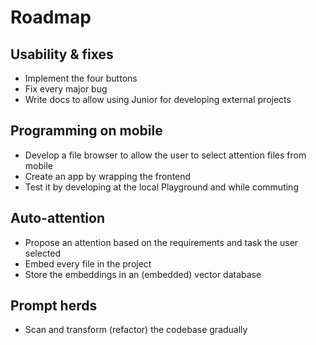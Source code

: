 # Roadmap
## Usability & fixes
- Implement the four buttons
- Fix every major bug
- Write docs to allow using Junior for developing external projects

## Programming on mobile
- Develop a file browser to allow the user to select attention files from mobile
- Create an app by wrapping the frontend
- Test it by developing at the local Playground and while commuting

## Auto-attention
- Propose an attention based on the requirements and task the user selected
- Embed every file in the project
- Store the embeddings in an (embedded) vector database

## Prompt herds
- Scan and transform (refactor) the codebase gradually
